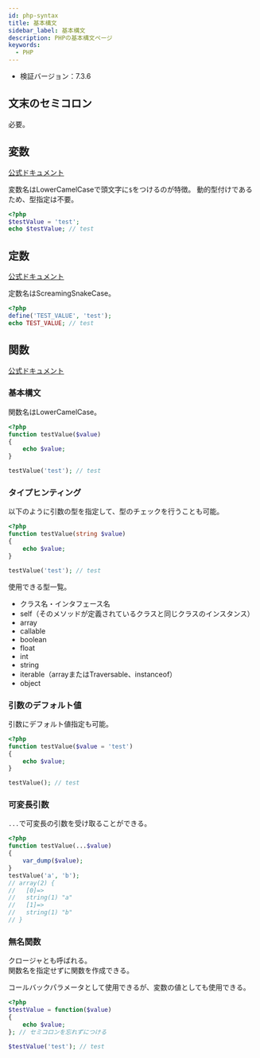 ```yaml
---
id: php-syntax
title: 基本構文
sidebar_label: 基本構文
description: PHPの基本構文ページ
keywords:
  - PHP
---
```


- 検証バージョン：7.3.6

## 文末のセミコロン
必要。

## 変数
[公式ドキュメント](https://www.php.net/manual/ja/language.variables.php)

変数名はLowerCamelCaseで頭文字に`$`をつけるのが特徴。
動的型付けであるため、型指定は不要。

```php
<?php
$testValue = 'test';
echo $testValue; // test
```

## 定数
[公式ドキュメント](https://www.php.net/manual/ja/language.constants.php)

定数名はScreamingSnakeCase。
```php
<?php
define('TEST_VALUE', 'test');
echo TEST_VALUE; // test
```

## 関数
[公式ドキュメント](https://www.php.net/manual/ja/language.functions.php)

### 基本構文
関数名はLowerCamelCase。
```php
<?php
function testValue($value)
{
    echo $value;
}

testValue('test'); // test
```

### タイプヒンティング
以下のように引数の型を指定して、型のチェックを行うことも可能。

```php
<?php
function testValue(string $value)
{
    echo $value;
}

testValue('test'); // test
```

使用できる型一覧。
- クラス名・インタフェース名
- self（そのメソッドが定義されているクラスと同じクラスのインスタンス）
- array
- callable
- boolean
- float
- int
- string
- iterable（arrayまたはTraversable、instanceof）
- object

### 引数のデフォルト値
引数にデフォルト値指定も可能。

```php
<?php
function testValue($value = 'test')
{
    echo $value;
}

testValue(); // test
```

### 可変長引数
`...`で可変長の引数を受け取ることができる。

```php
<?php
function testValue(...$value)
{
    var_dump($value);
}
testValue('a', 'b');
// array(2) {
//   [0]=>
//   string(1) "a"
//   [1]=>
//   string(1) "b"
// }
```

### 無名関数
クロージャとも呼ばれる。  
関数名を指定せずに関数を作成できる。

コールバックパラメータとして使用できるが、変数の値としても使用できる。

```php
<?php
$testValue = function($value)
{
    echo $value;
}; // セミコロンを忘れずにつける

$testValue('test'); // test
```
